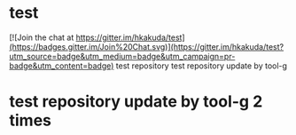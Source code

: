 # test

[![Join the chat at https://gitter.im/hkakuda/test](https://badges.gitter.im/Join%20Chat.svg)](https://gitter.im/hkakuda/test?utm_source=badge&utm_medium=badge&utm_campaign=pr-badge&utm_content=badge)
test repository
test repository update by tool-g
# test repository update by tool-g 2 times 